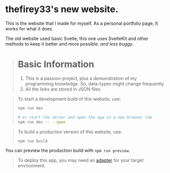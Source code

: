 # thefirey33's new website.

This is the website that I made for myself. As a personal portfolio page,
It works for what it does.

The old website used basic Svelte, this one uses SvelteKit and other methods to keep it better and more possible. *and less buggy.*

> # Basic Information
>
> 1. This is a passion-project, plus a demonstration of my programming knowledge. So, data-types might change frequently.
> 2. All the links are stored in JSON files.

>To start a development build of this website, use:
>```sh
>npm run dev
>
># or start the server and open the app in a new browser tab
>npm run dev -- --open
>```

> To build a production version of this website, use:
>```sh
>npm run build
>```

You can preview the production build with `npm run preview`.

> To deploy this app, you may need an [adapter](https://svelte.dev/docs/kit/adapters) for your target environment.
